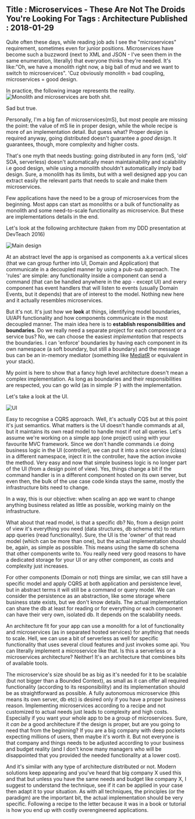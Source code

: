 Title : Microservices - These Are Not The Droids You're Looking For
Tags : Architecture
Published : 2018-01-29
---

Quite often these days, while reading job ads I see the "microservices" requirement, sometimes even for junior positions. Microservices have become such a buzzword (next to XML and JSON - I've seen them in the same enumeration, literally) that everyone thinks they're needed. It's like:"Oh, we have a monolith right now, a big ball of mud and we want to switch to microservices". 'Cuz obviously monolith = bad coupling, microservices = good design.

In practice, the following image represents the reality.
![Monolith and microservices are both shit](https://image.slidesharecdn.com/micro-services-150905213111-lva1-app6891/95/micro-services-24-638.jpg?cb=1441537431).

Sad but true.

Personally, I'm a big fan of microservices(mS), but most people are missing the point: the value of mS lie in proper design, while the whole recipe is more of an implementation detail. But guess what? Proper design is required anyway, going distributed doesn't guarantee a _good design_. It guarantees, though, more complexity and higher costs.

That's one myth that needs busting: going distributed in any form (mS, 'old' SOA, serverless) doesn't automatically mean maintainability and scalability i.e good design, while using a monolith shouldn't automatically imply bad design. Sure, a monolith has its limits, but with a well designed app you can extract easily the relevant parts that needs to scale and make them microservices.

Few applications have the need to be a group of microservices from the beginning. Most apps can start as monoliths or a bulk of functionality as monolith and some need-to-scale functionality as microservice. But these are implementations details in the end.

Let's look at the following architecture (taken from my DDD presentation at DevTeach 2016)

![Main design](https://i.imgur.com/riqUfCC.png)

At an abstract level the app is organised as components a.k.a vertical slices (that we can group further into UI, Domain and Application) that communicate in a decoupled manner by using a pub-sub approach. The 'rules' are simple: any functionality inside a component can send a command (that can be handled anywhere in the app - except UI) and every component has event handlers that will listen to events (usually Domain Events, but it depends) that are of interest to the model. Nothing new here and it actually resembles microservices.

But it's not. It's just how we **look** at things, identifying model boundaries, UI/API functionality and how components communicate in the most decoupled manner. The main idea here is to **establish responsibilities and boundaries**. Do we really need a separate project for each component or a service bus? No, we can choose the easiest _implementation_ that respects the boundaries. I can 'enforce' boundaries by having each component in its own namespace (a soft boundary, but still a boundary) and the message bus can be an in-memory mediator (something like [MediatR](https://github.com/jbogard/MediatR) or equivalent in your stack).

My point is here to show that a fancy high level architecture doesn't mean a complex implementation. As long as boundaries and their responsibilities are respected, you can go wild (as in simple :P ) with the implementation.

Let's take a look at the UI.

![UI](https://i.imgur.com/xiw0562.png)

Easy to recognise a CQRS approach. Well, it's actually CQS but at this point it's just semantics. What matters is the UI doesn't handle commands at all, but it maintains its own read model to handle most if not all queries. Let's assume we're working on a simple app (one project) using with your favourite MVC framework. Since we don't handle commands i.e doing business logic in the UI (controller), we can put it into a nice service (class) in a different namespace, inject it in the controller, have the action invoke the method. Very easy and now that simple business logic is no longer part of the UI (from a design point of view). Yes, things change a bit if the command handler is in a different component hosted on its own server, but even then, the bulk of the use case code kinda stays the same, mostly the infrastructure bits need to change.

In a way, this is our objective: when scaling an app we want to change anything business related as little as possible, working mainly on the infrastructure.

What about that read model, is that a specific db? No, from a design point of view it's everything you need (data structures, db schema etc) to return app queries (read functionality). Sure, the UI is the 'owner' of that read model (which can be more than one), but the actual implementation should be, again, as simple as possible. This means using the same db schema that other components write to. You really need very good reasons to have a dedicated storage for your UI or any other component, as costs and complexity just increases.

For other components (Domain or not) things are similar, we can still have a specific model and apply CQRS at both application and persistence level, but in abstract terms it will still be a command or query model. We can consider the persistence as an abstraction, like some storage where business state exists, but we don't know details. The actual implementation can share the db at least for reading or for everything or each component can have their very own, isolated db. It depends on the scalability needs.

An architecture fit for your app can use a monolith for a lot of functionality and microservices (as in separated hosted services) for anything that needs to scale. Hell, we can use a bit of serverless as well for specific functionality that uses several cloud features and just invokes some api. You can literally implement a microservice like that. Is this a serverless or a microservices architecture? Neither! It's an architecture that combines bits of available tools.

 The microservice's size should be as big as it's needed for it to be scalable (but not bigger than a Bounded Context), as small as it can offer all required functionality (according to its responsibility) and its implementation should be as straightforward as possible. A fully autonomous microservice (this means its own server, db etc) is desired only if you have a proper business reason. Implementing microservices according to a recipe and not customized to actual needs just leads to complexity and high costs. Especially if you want your whole app to be a group of microservices. Sure, it _can be_ a good architecture if the design is proper, but are you going to need that from the beginning? If you are a big company with deep pockets expecting millions of users, then maybe it's worth it. But not everyone is that company and things needs to be adjusted according to your business and budget reality (and I don't know many managers who will be disappointed that you provided the needed functionality at a lower cost).

And it's similar with any type of architecture distributed or not. Modern solutions keep appearing and you've heard that big company X used this and that but unless you have the same needs and budget like company X, I suggest to understand the technique, see if it can be applied in your case then adapt it to your situation. As with all techniques, the principles (or the paradigm) are the important bit, the actual implementation should be very specific. Following a recipe to the letter because it was in a book or tutorial is how you end up with costly overengineered applications.